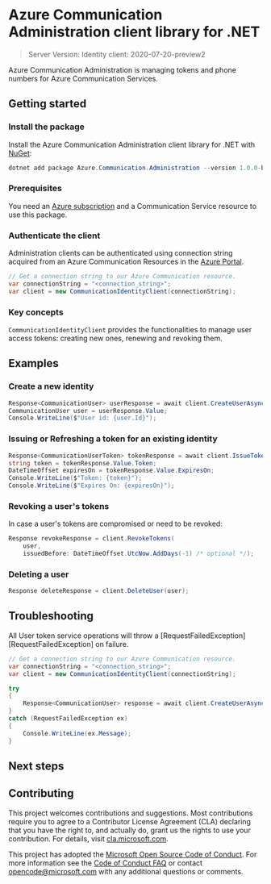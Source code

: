# Azure Communication Administration client library for .NET

> Server Version: 
Identity client: 2020-07-20-preview2

Azure Communication Administration is managing tokens and phone numbers for Azure Communication Services.

 <!--[Source code][source]| [Package (NuGet)][package] | [API reference documentation][docs] | [REST API documentation][rest_docs] | [Product documentation][product_docs] -->

## Getting started

### Install the package
Install the Azure Communication Administration client library for .NET with [NuGet][nuget]:

```Powershell
dotnet add package Azure.Communication.Administration --version 1.0.0-beta.1
```

### Prerequisites
You need an [Azure subscription][azure_sub] and a Communication Service resource to use this package.
<!--[Communication Service Resource][communication_resource_docs]-->

<!--To create a new Communication Service, you can use the [Azure Portal][communication_resource_create_portal],
[Azure PowerShell][communication_resource_create_ps], or the [Azure CLI][communication_resource_create_cli].-->

<!--
Here's an example using the Azure CLI:

```Powershell
[To be ADDED]
```
-->

### Authenticate the client

Administration clients can be authenticated using connection string acquired from an Azure Communication Resources in the [Azure Portal][azure_portal].

```C# Snippet:CreateCommunicationIdentityClient
// Get a connection string to our Azure Communication resource.
var connectionString = "<connection_string>";
var client = new CommunicationIdentityClient(connectionString);
```

### Key concepts
`CommunicationIdentityClient` provides the functionalities to manage user access tokens: creating new ones, renewing and revoking them.

## Examples

### Create a new identity
```C# Snippet:CreateCommunicationUserAsync
Response<CommunicationUser> userResponse = await client.CreateUserAsync();
CommunicationUser user = userResponse.Value;
Console.WriteLine($"User id: {user.Id}");
```

### Issuing or Refreshing a token for an existing identity
```C# Snippet:CreateCommunicationTokenAsync
Response<CommunicationUserToken> tokenResponse = await client.IssueTokenAsync(user, scopes: new[] { CommunicationTokenScope.Chat });
string token = tokenResponse.Value.Token;
DateTimeOffset expiresOn = tokenResponse.Value.ExpiresOn;
Console.WriteLine($"Token: {token}");
Console.WriteLine($"Expires On: {expiresOn}");
```

### Revoking a user's tokens
In case a user's tokens are compromised or need to be revoked:
```C# Snippet:RevokeCommunicationUserToken
Response revokeResponse = client.RevokeTokens(
    user,
    issuedBefore: DateTimeOffset.UtcNow.AddDays(-1) /* optional */);
```

### Deleting a user
```C# Snippet:DeleteACommunicationUser
Response deleteResponse = client.DeleteUser(user);
```

## Troubleshooting
All User token service operations will throw a [RequestFailedException][RequestFailedException] on failure.

```C# Snippet:CommunicationIdentityClient_Troubleshooting
// Get a connection string to our Azure Communication resource.
var connectionString = "<connection_string>";
var client = new CommunicationIdentityClient(connectionString);

try
{
    Response<CommunicationUser> response = await client.CreateUserAsync();
}
catch (RequestFailedException ex)
{
    Console.WriteLine(ex.Message);
}
```

## Next steps
<!--* [Read more about Communication user access tokens][user_access_token]-->

## Contributing
This project welcomes contributions and suggestions. Most contributions require you to agree to a Contributor License Agreement (CLA) declaring that you have the right to, and actually do, grant us the rights to use your contribution. For details, visit [cla.microsoft.com][cla].

This project has adopted the [Microsoft Open Source Code of Conduct][coc]. For more information see the [Code of Conduct FAQ][coc_faq] or contact [opencode@microsoft.com][coc_contact] with any additional questions or comments.

<!-- LINKS -->
[azure_sub]: https://azure.microsoft.com/free/
[azure_portal]: https://portal.azure.com
[source]: ../Azure.Communication.Common/src
[cla]: https://cla.microsoft.com
[coc]: https://opensource.microsoft.com/codeofconduct/
[coc_faq]: https://opensource.microsoft.com/codeofconduct/faq/
[coc_contact]: mailto:opencode@microsoft.com
<!-- TODO: [package]: https://www.nuget.org/packages/Azure.Communication.Common/ -->
<!-- TODO: [rest_docs]:  -->
[product_docs]: https://review.docs.microsoft.com/en-us/azure/project-spool/overview?branch=pr-en-us-104477
[nuget]: https://www.nuget.org/
[user_access_token]: https://review.docs.microsoft.com/en-us/azure/project-spool/concepts/authentication?branch=pr-en-us-104477
[communication_resource_docs]: https://review.docs.microsoft.com/en-us/azure/project-spool/quickstarts/get-started?branch=pr-en-us-104477
[communication_resource_create_portal]: https://review.docs.microsoft.com/en-us/azure/project-spool/quickstarts/create-a-communication-resource?branch=pr-en-us-104477
[communication_resource_create_ps]: https://review.docs.microsoft.com/en-us/azure/project-spool/quickstarts/create-a-communication-resource?branch=pr-en-us-104477
[communication_resource_create_cli]: https://review.docs.microsoft.com/en-us/azure/project-spool/quickstarts/create-a-communication-resource?branch=pr-en-us-104477

